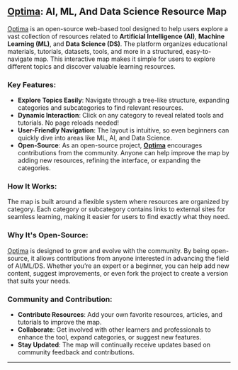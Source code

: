 ## [Optima](https://optimaml.netlify.app/): AI, ML, And Data Science Resource Map

[Optima](https://optimaml.netlify.app/) is an open-source web-based tool designed to help users explore a vast collection of resources related to **Artificial Intelligence (AI)**, **Machine Learning (ML)**, and **Data Science (DS)**. The platform organizes educational materials, tutorials, datasets, tools, and more in a structured, easy-to-navigate map. This interactive map makes it simple for users to explore different topics and discover valuable learning resources.

### Key Features:

- **Explore Topics Easily**: Navigate through a tree-like structure, expanding categories and subcategories to find relevant resources.
- **Dynamic Interaction**: Click on any category to reveal related tools and tutorials. No page reloads needed!
- **User-Friendly Navigation**: The layout is intuitive, so even beginners can quickly dive into areas like ML, AI, and Data Science.
- **Open-Source**: As an open-source project, **[Optima](https://optimaml.netlify.app/)** encourages contributions from the community. Anyone can help improve the map by adding new resources, refining the interface, or expanding the categories.

### How It Works:

The map is built around a flexible system where resources are organized by category. Each category or subcategory contains links to external sites for seamless learning, making it easier for users to find exactly what they need.

### Why It's Open-Source:

[Optima](https://optimaml.netlify.app/) is designed to grow and evolve with the community. By being open-source, it allows contributions from anyone interested in advancing the field of AI/ML/DS. Whether you’re an expert or a beginner, you can help add new content, suggest improvements, or even fork the project to create a version that suits your needs.

### Community and Contribution:

- **Contribute Resources**: Add your own favorite resources, articles, and tutorials to improve the map.
- **Collaborate**: Get involved with other learners and professionals to enhance the tool, expand categories, or suggest new features.
- **Stay Updated**: The map will continually receive updates based on community feedback and contributions.

---
